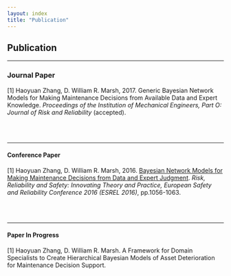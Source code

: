 ```yaml
---
layout: index
title: "Publication"
---
```



<h2>Publication</h2>
<hr>
<h3> Journal Paper</h3>
[1] Haoyuan Zhang, D. William R. Marsh, 2017. Generic Bayesian Network Models for Making Maintenance Decisions from Available Data and Expert Knowledge. <i>Proceedings of the Institution of Mechanical Engineers, Part O: Journal of Risk and Reliability</i> (accepted).
   
<br> &nbsp;

<hr>

#### Conference Paper
[1] Haoyuan Zhang, D. William R. Marsh, 2016. <a href="https://qmro.qmul.ac.uk/xmlui/bitstream/handle/123456789/13065/Marsh%20Bayesian%20Network%20Models%20for%20Making%202016%20Accepted.pdf?sequence=1">Bayesian Network Models for Making Maintenance Decisions from Data and Expert Judgment</a>. <i> 
Risk, Reliability and Safety: Innovating Theory and Practice, European Safety and Reliability Conference 2016 (ESREL 2016)</i>, pp.1056-1063.

   
<br> &nbsp;
<hr>


#### Paper In Progress
[1] Haoyuan Zhang, D. William R. Marsh. A Framework for Domain Specialists to Create Hierarchical Bayesian Models of Asset Deterioration for Maintenance Decision Support.
